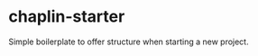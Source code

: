 chaplin-starter
===============

Simple boilerplate to offer structure when starting a new project.
